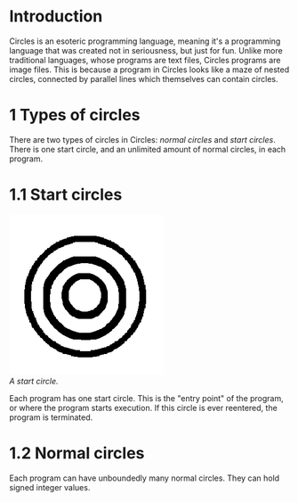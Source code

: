 # Introduction
Circles is an esoteric programming language, meaning it's a programming language that was created not in seriousness, but just for fun. Unlike more traditional languages, whose programs are text files, Circles programs are image files. This is because a program in Circles looks like a maze of nested circles, connected by parallel lines which themselves can contain circles.

# 1 Types of circles
There are two types of circles in Circles: *normal circles* and *start circles*. There is one start circle, and an unlimited amount of normal circles, in each program.

# 1.1 Start circles
![A start circle.](../images/normal-circle.png?raw=true)
<br />
*A start circle.*

Each program has one start circle. This is the "entry point" of the program, or where the program starts execution. If this circle is ever reentered, the program is terminated.

# 1.2 Normal circles
Each program can have unboundedly many normal circles. They can hold signed integer values.
